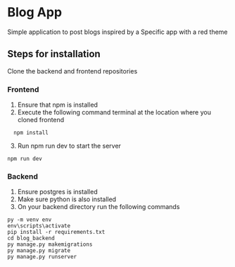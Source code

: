 # Blog App

Simple application to post blogs inspired by a Specific app with a red theme 
  
## Steps for installation

Clone the backend and frontend repositories

### Frontend
1) Ensure that npm is installed
2) Execute the following command terminal at the location where you cloned frontend
```
  npm install
```
3) Run npm run dev to start the server
```
npm run dev
```

### Backend

1) Ensure postgres is installed
2) Make sure python is also installed
3) On your backend directory run the following commands
```
py -m venv env
env\scripts\activate
pip install -r requirements.txt
cd blog_backend
py manage.py makemigrations
py manage.py migrate
py manage.py runserver
```

